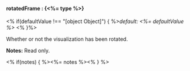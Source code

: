 #### **rotatedFrame** : {<%= type %>}

<% if(defaultValue !== "[object Object]") { %>*default: <%= defaultValue %>* <% }%>

Whether or not the visualization has been rotated.

**Notes:** Read only.

<% if(notes) { %><%= notes %><% } %>

